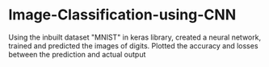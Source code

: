 # Image-Classification-using-CNN
Using the inbuilt dataset "MNIST" in keras library, created a neural network, trained and predicted the images of digits. Plotted the accuracy and losses between the prediction and actual output
